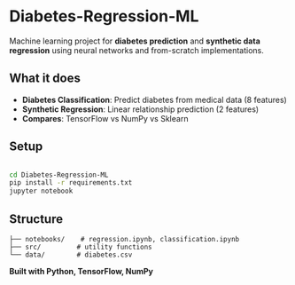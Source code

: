# Diabetes-Regression-ML

Machine learning project for **diabetes prediction** and **synthetic data regression** using neural networks and from-scratch implementations.

## What it does
- **Diabetes Classification**: Predict diabetes from medical data (8 features)
- **Synthetic Regression**: Linear relationship prediction (2 features)
- **Compares**: TensorFlow vs NumPy vs Sklearn

## Setup
```bash

cd Diabetes-Regression-ML
pip install -r requirements.txt
jupyter notebook
```

## Structure
```
├── notebooks/    # regression.ipynb, classification.ipynb
├── src/         # utility functions
└── data/        # diabetes.csv
```

**Built with Python, TensorFlow, NumPy**